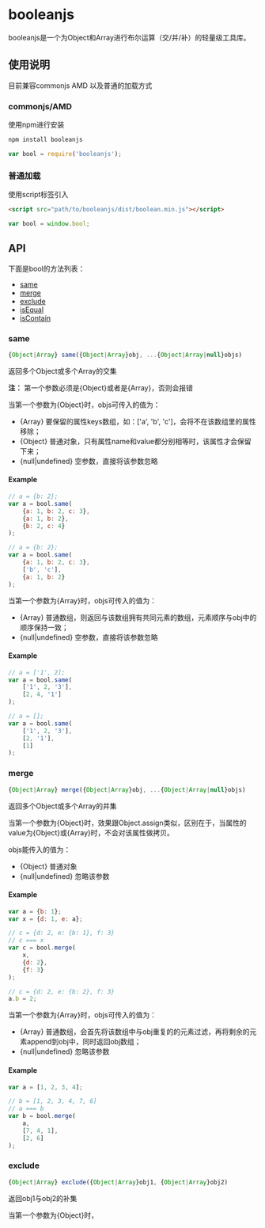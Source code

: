 # booleanjs

booleanjs是一个为Object和Array进行布尔运算（交/并/补）的轻量级工具库。

## 使用说明
目前兼容commonjs AMD 以及普通的加载方式

### commonjs/AMD
使用npm进行安装
```bash
npm install booleanjs
```

```javascript
var bool = require('booleanjs');
```

### 普通加载
使用script标签引入

```HTML
<script src="path/to/booleanjs/dist/boolean.min.js"></script>
````

```javascript
var bool = window.bool;
```

## API

下面是bool的方法列表：
- [same](#same)
- [merge](#merge)
- [exclude](#exclude)
- [isEqual](#isEqual)
- [isContain](#isContain)

### same

```javascript
{Object|Array} same({Object|Array}obj, ...{Object|Array|null}objs)
```

返回多个Object或多个Array的交集

**注：** 第一个参数必须是{Object}或者是{Array}，否则会报错

当第一个参数为{Object}时，objs可传入的值为：
- {Array} 要保留的属性keys数组，如：['a', 'b', 'c']，会将不在该数组里的属性移除；
- {Object} 普通对象，只有属性name和value都分别相等时，该属性才会保留下来；
- {null|undefined} 空参数，直接将该参数忽略

#### Example

```javascript
// a = {b: 2};
var a = bool.same(
    {a: 1, b: 2, c: 3},
    {a: 1, b: 2},
    {b: 2, c: 4}
);

// a = {b: 2};
var a = bool.same(
    {a: 1, b: 2, c: 3},
    ['b', 'c'],
    {a: 1, b: 2}
);
```

当第一个参数为{Array}时，objs可传入的值为：
- {Array} 普通数组，则返回与该数组拥有共同元素的数组，元素顺序与obj中的顺序保持一致；
- {null|undefined} 空参数，直接将该参数忽略

#### Example

```javascript
// a = ['1', 2];
var a = bool.same(
    ['1', 2, '3'],
    [2, 4, '1']
);

// a = [];
var a = bool.same(
    ['1', 2, '3'],
    [2, '1'],
    [1]
);
```

### merge

```javascript
{Object|Array} merge({Object|Array}obj, ...{Object|Array|null}objs)
```

返回多个Object或多个Array的并集

当第一个参数为{Object}时，效果跟Object.assign类似，区别在于，当属性的value为{Object}或{Array}时，不会对该属性做拷贝。

objs能传入的值为：
- {Object} 普通对象
- {null|undefined} 忽略该参数

#### Example

```javascript
var a = {b: 1};
var x = {d: 1, e: a};

// c = {d: 2, e: {b: 1}, f: 3}
// c === x
var c = bool.merge(
    x,
    {d: 2},
    {f: 3}
);

// c = {d: 2, e: {b: 2}, f: 3}
a.b = 2;
```

当第一个参数为{Array}时，objs可传入的值为：
- {Array} 普通数组，会首先将该数组中与obj重复的的元素过滤，再将剩余的元素append到obj中，同时返回obj数组；
- {null|undefined} 忽略该参数

#### Example

```javascript
var a = [1, 2, 3, 4];

// b = [1, 2, 3, 4, 7, 6]
// a === b
var b = bool.merge(
    a,
    [7, 4, 1],
    [2, 6]
);
```

### exclude

```javascript
{Object|Array} exclude({Object|Array}obj1, {Object|Array}obj2)
```

返回obj1与obj2的补集

当第一个参数为{Object}时，